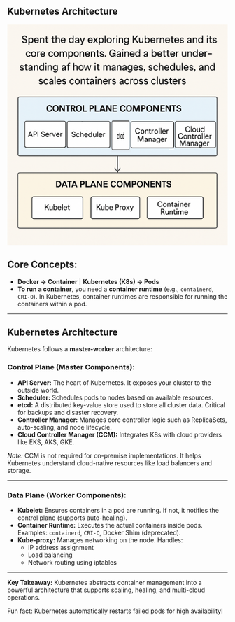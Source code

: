 ## Kubernetes Architecture
![Kubernetes Architecture](Simple%20Kubernetes%20Architecture.png)



##  Core Concepts:
- **Docker → Container** | **Kubernetes (K8s) → Pods**
- **To run a container**, you need a **container runtime** (e.g., `containerd`, `CRI-O`).
In Kubernetes, container runtimes are responsible for running the containers within a pod.

---

##  Kubernetes Architecture

Kubernetes follows a **master-worker** architecture:

###  Control Plane (Master Components):
- **API Server:** The heart of Kubernetes. It exposes your cluster to the outside world.
- **Scheduler:** Schedules pods to nodes based on available resources.
- **etcd:** A distributed key-value store used to store all cluster data. Critical for backups and disaster recovery.
- **Controller Manager:** Manages core controller logic such as ReplicaSets, auto-scaling, and node lifecycle.
- **Cloud Controller Manager (CCM):** Integrates K8s with cloud providers like EKS, AKS, GKE.

 *Note:* CCM is not required for on-premise implementations. It helps Kubernetes understand cloud-native resources like load balancers and storage.

---

###  Data Plane (Worker Components):
- **Kubelet:** Ensures containers in a pod are running. If not, it notifies the control plane (supports auto-healing).
- **Container Runtime:** Executes the actual containers inside pods. Examples: `containerd`, `CRI-O`, Docker Shim (deprecated).
- **Kube-proxy:** Manages networking on the node. Handles:
  - IP address assignment
  - Load balancing
  - Network routing using iptables

---

 **Key Takeaway:** Kubernetes abstracts container management into a powerful architecture that supports scaling, healing, and multi-cloud operations.

 Fun fact: Kubernetes automatically restarts failed pods for high availability!


